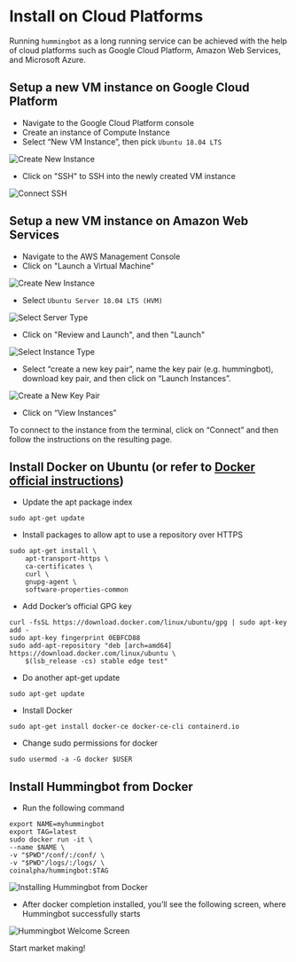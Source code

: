 # Install on Cloud Platforms

Running `hummingbot` as a long running service can be achieved with the help of cloud platforms such as Google Cloud Platform, Amazon Web Services, and Microsoft Azure.

## Setup a new VM instance on Google Cloud Platform 

   * Navigate to the Google Cloud Platform console
   * Create an instance of Compute Instance
   * Select “New VM Instance”, then pick `Ubuntu 18.04 LTS`
    
   ![Create New Instance](/assets/img/gcp-new-vm.png)
   
   * Click on "SSH" to SSH into the newly created VM instance 

![Connect SSH](/assets/img/gcp-ssh.png)

## Setup a new VM instance on Amazon Web Services

   * Navigate to the AWS Management Console
   * Click on "Launch a Virtual Machine"
   
   ![Create New Instance](/assets/img/aws1.png)
   
   * Select `Ubuntu Server 18.04 LTS (HVM)`
   
   ![Select Server Type](/assets/img/aws2.png)
   
   * Click on "Review and Launch", and then "Launch"
   
   ![Select Instance Type](/assets/img/aws3.png)
   
   * Select “create a new key pair”, name the key pair (e.g. hummingbot), download key pair, and then click on “Launch Instances”. 
   
   ![Create a New Key Pair](/assets/img/aws4.png)
   
   * Click on “View Instances”
   
   To connect to the instance from the terminal, click on “Connect” and then follow the instructions on the resulting page.

## Install Docker on Ubuntu (or refer to [Docker official instructions](https://docs.docker.com/install/linux/docker-ce/ubuntu/))

   * Update the apt package index

```
sudo apt-get update
```

   * Install packages to allow apt to use a repository over HTTPS

```
sudo apt-get install \
    apt-transport-https \
    ca-certificates \
    curl \
    gnupg-agent \
    software-properties-common
```

   * Add Docker’s official GPG key

```
curl -fsSL https://download.docker.com/linux/ubuntu/gpg | sudo apt-key add -
sudo apt-key fingerprint 0EBFCD88
sudo add-apt-repository "deb [arch=amd64] https://download.docker.com/linux/ubuntu \
    $(lsb_release -cs) stable edge test"
```

   * Do another apt-get update

```
sudo apt-get update
```

   * Install Docker

```
sudo apt-get install docker-ce docker-ce-cli containerd.io
```

   * Change sudo permissions for docker

```
sudo usermod -a -G docker $USER
```

## Install Hummingbot from Docker

   * Run the following command

```
export NAME=myhummingbot
export TAG=latest
sudo docker run -it \
--name $NAME \
-v "$PWD"/conf/:/conf/ \
-v "$PWD"/logs/:/logs/ \
coinalpha/hummingbot:$TAG
```

![Installing Hummingbot from Docker](/assets/img/gcp-ssh-docker-installing.png)

   * After docker completion installed, you’ll see the following screen, where Hummingbot successfully starts

![Hummingbot Welcome Screen](/assets/img/gcp-ssh-hummingbot.png)

Start market making!
